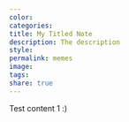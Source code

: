```yaml
---
color: 
categories: 
title: My Titled Note
description: The description
style: 
permalink: memes
image: 
tags: 
share: true
---
```


Test content 1 :)



